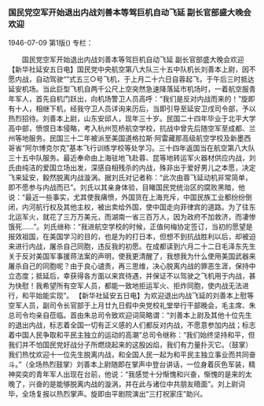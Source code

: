 ### 国民党空军开始退出内战刘善本等驾巨机自动飞延  副长官部盛大晚会欢迎

1946-07-09
第1版()
专栏：

　　国民党空军开始退出内战刘善本等驾巨机自动飞延
    副长官部盛大晚会欢迎
    【新华社延安五日电】国民党中央航空第八大队三十五中队机长刘善本上尉，因不愿内战，自动驾驶“”式五三○号飞机，于上月二十六日自蓉起飞，于午后三时抵达延安机场。当此巨型飞机自两千公尺上空突然急速降落延市机场时，一着航空服青年军人，首先自机门跃出，向机场警卫人员高呼：“我们是反对内战而来的！”旋即有十人，相继下机，经我守卫人员详询来历后，当即引导至延安卫戌司令部，予以热烈招待。刘善本上尉，山东安邱人，现年三十岁。民国二十四年毕业于北平大学高中部，愤恨日本侵略，考入杭州笕桥航空学校，抗战中曾先后随空军至成都、兰州等地服务。民国三十二年被派至美国道格拉斯·阿雷藏那高级航空学校及新墨西哥省“阿尔博克尔克”基本飞行训练学校等处学习。三十四年返国当在航空第八大队三十五中队服务。最近奉命由上海驻地飞赴蓉、昆等地转运军火器材供应内战，刘氏由纯洁的爱国立场出发，深感自相残杀的内战，殊非出于爱好男儿之本愿，决定飞来延安，毅然脱离内战漩涡。据刘氏对记者称：“此次由蓉飞延动机非常简单，即不愿参与内战而已”。刘氏以其亲身体验，目睹国民党统治区的腐败黑暗，他说：“最近一些事实，尤其使我痛愤，外国货在上海充斥，中国民族工业都纷纷倒闭，内河航行权及其他主权，被出卖给外国，使中国走向菲律宾的道路。为了往东北运军火，就花了三万万美元，而湖南一省三百万人，因为政府不加救济，而凄惨饿死……”。刘氏继称：“我进航空学校的时候，正值何梅协定签订，当初的愿望是报效祖国，在美国学习的目的，也是为的打日本，但想不到抗战胜利以后，却被迫来进行内战，屠杀自己同胞，违反我的初愿。在成都读到六月二十二日毛泽东先生关于反对美国军事援蒋法案的声明，使我更清醒了，我想我为什么使用美国武器来屠杀自己的同胞呢？由于良心谴责，再三思维，决心脱离内战的罪恶生涯，保持中立态度；抵延后，幸获得各方面以来宾待遇，并保证不以驾驶之飞机用于内战，甚为快慰！我希望所有空军人员，都能一致地拒运军火、拒炸同胞，使内战无法进行，和平始能实现”。
    【新华社延安五日电】为欢迎退出内战飞延的刘善本上慰等空军人员，副司令长官部于上月廿九日假中央党校礼堂举行干部晚会，毛主席、朱总司令均亲自莅临。首由朱总司令致欢迎词简略谓：“刘善本上尉及其他十位先生的退出内战，标志着全国一切有正义感的人们都反对内战，不愿意参加内战；标志着中国人民争取和平民主独立的运动的高潮”总司令继称：“我们始终坚持和平，但我们并不怕国民党好战分子所燃烧起来的这股凶焰，我们有力量扑灭它。（鼓掌）我们热忱欢迎十一位先生脱离内战，和全国人民一起为和平民主独立事业而共同奋斗。”（全场热烈鼓掌）刘善本上尉随即在掌声中登台讲话，一位身着灰色军装，精神奕奕的青年军人出现在台前，他说：“我感觉十分惭愧和兴奋，惭愧的是来的太晚了，兴奋的是能够脱离内战的漩涡，并在此与诸位中共朋友晤面”。刘上尉词毕，全场复报以热烈掌声。旋即由平剧院演出“三打祝家庄”助兴。
